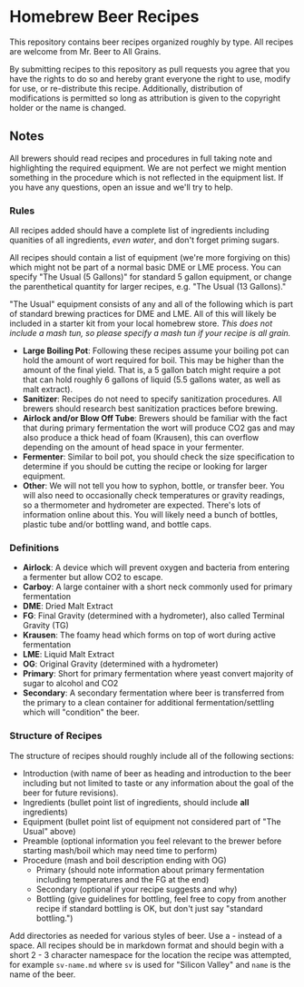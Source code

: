 # Homebrew Beer Recipes

This repository contains beer recipes organized roughly by type.  All recipes are welcome from Mr. Beer to All Grains.

By submitting recipes to this repository as pull requests you agree that you have the rights to do so and hereby grant everyone the right to use, modify for use, or re-distribute this recipe.  Additionally, distribution of modifications is permitted so long as attribution is given to the copyright holder or the name is changed.

## Notes

All brewers should read recipes and procedures in full taking note and highlighting the required equipment.  We are not perfect we might mention something in the procedure which is not reflected in the equipment list.  If you have any questions, open an issue and we'll try to help.

### Rules

All recipes added should have a complete list of ingredients including quanities of all ingredients, *even water*, and don't forget priming sugars.

All recipes should contain a list of equipment (we're more forgiving on this) which might not be part of a normal basic DME or LME process.  You can specify "The Usual (5 Gallons)" for standard 5 gallon equipment, or change the parenthetical quantity for larger recipes, e.g. "The Usual (13 Gallons)."

"The Usual" equipment consists of any and all of the following which is part of standard brewing practices for DME and LME.  All of this will likely be included in a starter kit from your local homebrew store.  *This does not include a mash tun, so please specify a mash tun if your recipe is all grain.*

- **Large Boiling Pot**:  Following these recipes assume your boiling pot can hold the amount of wort required for boil.  This may be higher than the amount of the final yield.  That is, a 5 gallon batch might require a pot that can hold roughly 6 gallons of liquid (5.5 gallons water, as well as malt extract).
- **Sanitizer**: Recipes do not need to specify sanitization procedures.  All brewers should research best sanitization practices before brewing.
- **Airlock and/or Blow Off Tube**:  Brewers should be familiar with the fact that during primary fermentation the wort will produce CO2 gas and may also produce a thick head of foam (Krausen), this can overflow depending on the amount of head space in your fermenter.
- **Fermenter**:  Similar to boil pot, you should check the size specification to determine if you should be cutting the recipe or looking for larger equipment.
- **Other**: We will not tell you how to syphon, bottle, or transfer beer.  You will also need to occasionally check temperatures or gravity readings, so a thermometer and hydrometer are expected.  There's lots of information online about this.  You will likely need a bunch of bottles, plastic tube and/or bottling wand, and bottle caps.

### Definitions

- **Airlock**: A device which will prevent oxygen and bacteria from entering a fermenter but allow CO2 to escape.
- **Carboy**: A large container with a short neck commonly used for primary fermentation
- **DME**: Dried Malt Extract
- **FG**: Final Gravity (determined with a hydrometer), also called Terminal Gravity (TG)
- **Krausen**: The foamy head which forms on top of wort during active fermentation
- **LME**: Liquid Malt Extract
- **OG**: Original Gravity (determined with a hydrometer)
- **Primary**: Short for primary fermentation where yeast convert majority of sugar to alcohol and CO2
- **Secondary**: A secondary fermentation where beer is transferred from the primary to a clean container for additional fermentation/settling which will "condition" the beer.

### Structure of Recipes

The structure of recipes should roughly include all of the following sections:

- Introduction (with name of beer as heading and introduction to the beer including but not limited to taste or any information about the goal of the beer for future revisions).
- Ingredients (bullet point list of ingredients, should include **all** ingredients)
- Equipment (bullet point list of equipment not considered part of "The Usual" above)
- Preamble (optional information you feel relevant to the brewer before starting mash/boil which may need time to perform)
- Procedure (mash and boil description ending with OG)
  - Primary (should note information about primary fermentation including temperatures and the FG at the end)
  - Secondary (optional if your recipe suggests and why)
  - Bottling (give guidelines for bottling, feel free to copy from another recipe if standard bottling is OK, but don't just say "standard bottling.")

Add directories as needed for various styles of beer.  Use a - instead of a space.  All recipes should be in markdown format and should begin with a short 2 - 3 character namespace for the location the recipe was attempted, for example `sv-name.md` where `sv` is used for "Silicon Valley" and `name` is the name of the beer.
